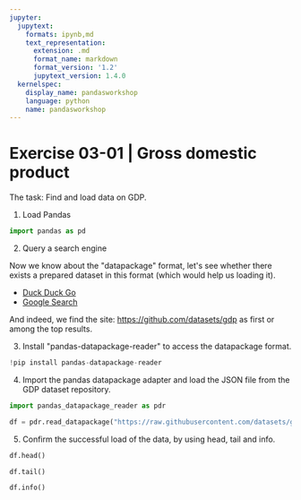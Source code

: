 ```yaml
---
jupyter:
  jupytext:
    formats: ipynb,md
    text_representation:
      extension: .md
      format_name: markdown
      format_version: '1.2'
      jupytext_version: 1.4.0
  kernelspec:
    display_name: pandasworkshop
    language: python
    name: pandasworkshop
---
```


<!-- #region -->
# Exercise 03-01 | Gross domestic product

The task: Find and load data on GDP.


1. Load Pandas
<!-- #endregion -->

```python
import pandas as pd
```

2. Query a search engine

Now we know about the "datapackage" format, let's see whether there exists a prepared dataset in this format (which would help us loading it).

* [Duck Duck Go](https://duckduckgo.com/?q=gdp+datapackage)
* [Google Search](https://www.google.com/search?q=gdp+datapackage)

And indeed, we find the site: https://github.com/datasets/gdp as first or among the top results.

3. Install "pandas-datapackage-reader" to access the datapackage format.

```python
!pip install pandas-datapackage-reader
```

4. Import the pandas datapackage adapter and load the JSON file from the GDP dataset repository.

```python
import pandas_datapackage_reader as pdr
```

```python
df = pdr.read_datapackage("https://raw.githubusercontent.com/datasets/gdp/master/datapackage.json")
```

5. Confirm the successful load of the data, by using head, tail and info.

```python
df.head()
```

```python
df.tail()
```

```python
df.info()
```

```python

```
